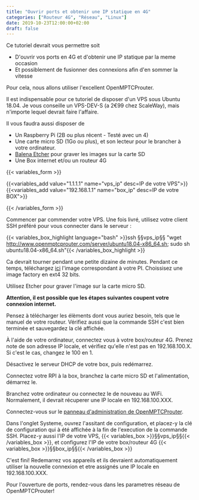 ```yaml
---
title: "Ouvrir ports et obtenir une IP statique en 4G"
categories: ["Routeur 4G", "Réseau", "Linux"]
date: 2019-10-23T12:00:00+02:00
draft: false
---
```


Ce tutoriel devrait vous permettre soit

- D'ouvrir vos ports en 4G et d'obtenir une IP statique par la meme occasion
- Et possiblement de fusionner des connexions afin d'en sommer la vitesse

Pour cela, nous allons utiliser l'excellent OpenMPTCProuter.

<!--more-->

Il est indispensable pour ce tutoriel de disposer d'un VPS sous Ubuntu 18.04. Je vous conseille un VPS-DEV-S (a 2€99 chez ScaleWay), mais n'importe lequel devrait faire l'affaire.

Il vous faudra aussi disposer de 

- Un Raspberry Pi (2B ou plus récent - Testé avec un 4)
- Une carte micro SD (1Go ou plus), et son lecteur pour le brancher à votre ordinateur.
- [Balena Etcher](https://www.balena.io/etcher/) pour graver les images sur la carte SD
- Une Box internet et/ou un routeur 4G

{{< variables_form >}}

{{<variables_add value="1.1.1.1" name="vps_ip" desc=IP de votre VPS">}}
{{<variables_add value="192.168.1.1" name="box_ip" desc=IP de votre BOX">}}

{{< /variables_form >}}

Commencer par commender votre VPS. Une fois livré, utilisez votre client SSH préféré pour vous connecter dans le serveur : 


{{< variables_box_highlight language="bash" >}}ssh §§vps_ip§§ "wget http://www.openmptcprouter.com/server/ubuntu18.04-x86_64.sh; sudo sh ubuntu18.04-x86_64.sh"{{< /variables_box_highlight >}}

Ca devrait tourner pendant une petite dizaine de minutes. 
Pendant ce temps, téléchargez [ici](https://www.openmptcprouter.com/download) l'image correspondant à votre PI. Choissisez une image factory en ext4 32 bits.

Utilisez Etcher pour graver l'image sur la carte micro SD. 

**Attention, il est possible que les étapes suivantes coupent votre connexion internet.** 

Pensez à télécharger les élèments dont vous auriez besoin, tels que le manuel de votre routeur. Vérifiez aussi que la commande SSH c'est bien terminée et sauvegardez la clé affichée.

À l'aide de votre ordinateur, connectez vous à votre box/routeur 4G. Prenez note de son adresse IP locale, et vérifiez qu'elle n'est pas en 192.168.100.X. Si c'est le cas, changez le 100 en 1.
 
Désactivez le serveur DHCP de votre box, puis redémarrez.

Connectez votre RPI à la box, branchez la carte micro SD et l'alimentation, démarrez le.

Branchez votre ordinateur ou connectez le de nouveau au WiFi. Normalement, il devrait récuperer une IP locale en 192.168.100.XXX.

Connectez-vous sur le [panneau d'administration de OpenMPTCProuter](http://192.168.100.1/).

Dans l'onglet Systeme, ouvrez l'assitant de configuration, et placez-y la clé de configuration qui à été affichée à la fin de l'execution de la commande SSH.
Placez-y aussi l'IP de votre VPS, {{< variables_box >}}§§vps_ip§§{{< /variables_box >}}, et configurez l'IP de votre box/routeur 4G {{< variables_box >}}§§box_ip§§{{< /variables_box >}}

C'est fini! Redemarrez vos appareils et ils devraient automatiquement utiliser la nouvelle connexion et etre assignés une IP locale en 192.168.100.XXX.

Pour l'ouverture de ports, rendez-vous dans les parametres réseau de OpenMPTCProuter!